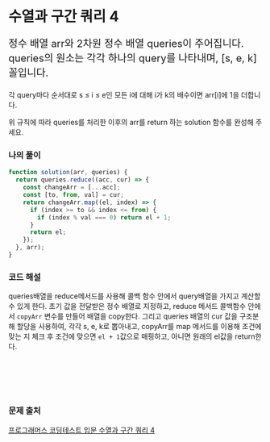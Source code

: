 # 수열과 구간 쿼리 4

<p style='font-size: 20px'>
정수 배열 arr와 2차원 정수 배열 queries이 주어집니다. queries의 원소는 각각 하나의 query를 나타내며, [s, e, k] 꼴입니다.

각 query마다 순서대로 s ≤ i ≤ e인 모든 i에 대해 i가 k의 배수이면 arr[i]에 1을 더합니다.

위 규칙에 따라 queries를 처리한 이후의 arr를 return 하는 solution 함수를 완성해 주세요.

</p>

### 나의 풀이

```javascript
function solution(arr, queries) {
  return queries.reduce((acc, cur) => {
    const changeArr = [...acc];
    const [to, from, val] = cur;
    return changeArr.map((el, index) => {
      if (index >= to && index <= from) {
        if (index % val === 0) return el + 1;
      }
      return el;
    });
  }, arr);
}
```

### 코드 해설

queries배열을 reduce메서드를 사용해 콜백 함수 안에서 query배열을 가지고 계산할 수 있게 한다.
초기 값을 전달받은 정수 배열로 지정하고, reduce 메서드 콜백함수 안에서 `copyArr` 변수를 만들어 배열을 copy한다.
그리고 queries 배열의 cur 값을 구조분해 할당을 사용하여, 각각 s, e, k로 뽑아내고, copyArr를 map 메서드를 이용해 조건에 맞는 지 체크 후
조건에 맞으면 `el + 1`값으로 매핑하고, 아니면 원래의 el값을 return한다.

<br />
<br />
<br />
<br />

### 문제 출처

<a href='https://school.programmers.co.kr/learn/courses/30/lessons/181922'>프로그래머스 코딩테스트 입문 수열과 구간 쿼리 4</a>

